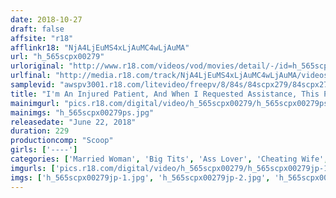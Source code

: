 ```yaml
---
date: 2018-10-27
draft: false
affsite: "r18"
afflinkr18: "NjA4LjEuMS4xLjAuMC4wLjAuMA"
url: "h_565scpx00279"
urloriginal: "http://www.r18.com/videos/vod/movies/detail/-/id=h_565scpx00279"
urlfinal: "http://media.r18.com/track/NjA4LjEuMS4xLjAuMC4wLjAuMA/videos/vod/movies/detail/-/id=h_565scpx00279"
samplevid: "awspv3001.r18.com/litevideo/freepv/8/84s/84scpx279/84scpx279_dmb_w.mp4"
title: "I'm An Injured Patient, And When I Requested Assistance, This Pretty Married Woman Volunteer Showed Up! I Could See Her Panty Lines Clearly Through Her Tight Pants, And She Was Servicing Me Nice And Close, So That I Ended Up With A Rock Hard Erection, And She Was So Sexy That I Ended Up Cumming In My Pants!! Oh How Embarrassing, You're Wetting Yourself!! 3"
mainimgurl: "pics.r18.com/digital/video/h_565scpx00279/h_565scpx00279ps.jpg"
mainimgs: "h_565scpx00279ps.jpg"
releasedate: "June 22, 2018"
duration: 229
productioncomp: "Scoop"
girls: ['----']
categories: ['Married Woman', 'Big Tits', 'Ass Lover', 'Cheating Wife', 'Creampie', 'Hi-Def']
imgurls: ['pics.r18.com/digital/video/h_565scpx00279/h_565scpx00279jp-1.jpg', 'pics.r18.com/digital/video/h_565scpx00279/h_565scpx00279jp-2.jpg', 'pics.r18.com/digital/video/h_565scpx00279/h_565scpx00279jp-3.jpg', 'pics.r18.com/digital/video/h_565scpx00279/h_565scpx00279jp-4.jpg', 'pics.r18.com/digital/video/h_565scpx00279/h_565scpx00279jp-5.jpg', 'pics.r18.com/digital/video/h_565scpx00279/h_565scpx00279jp-6.jpg', 'pics.r18.com/digital/video/h_565scpx00279/h_565scpx00279jp-7.jpg', 'pics.r18.com/digital/video/h_565scpx00279/h_565scpx00279jp-8.jpg', 'pics.r18.com/digital/video/h_565scpx00279/h_565scpx00279jp-9.jpg', 'pics.r18.com/digital/video/h_565scpx00279/h_565scpx00279jp-10.jpg', 'pics.r18.com/digital/video/h_565scpx00279/h_565scpx00279jp-11.jpg', 'pics.r18.com/digital/video/h_565scpx00279/h_565scpx00279jp-12.jpg', 'pics.r18.com/digital/video/h_565scpx00279/h_565scpx00279jp-13.jpg', 'pics.r18.com/digital/video/h_565scpx00279/h_565scpx00279jp-14.jpg', 'pics.r18.com/digital/video/h_565scpx00279/h_565scpx00279jp-15.jpg', 'pics.r18.com/digital/video/h_565scpx00279/h_565scpx00279jp-16.jpg', 'pics.r18.com/digital/video/h_565scpx00279/h_565scpx00279jp-17.jpg', 'pics.r18.com/digital/video/h_565scpx00279/h_565scpx00279jp-18.jpg', 'pics.r18.com/digital/video/h_565scpx00279/h_565scpx00279jp-19.jpg', 'pics.r18.com/digital/video/h_565scpx00279/h_565scpx00279jp-20.jpg']
imgs: ['h_565scpx00279jp-1.jpg', 'h_565scpx00279jp-2.jpg', 'h_565scpx00279jp-3.jpg', 'h_565scpx00279jp-4.jpg', 'h_565scpx00279jp-5.jpg', 'h_565scpx00279jp-6.jpg', 'h_565scpx00279jp-7.jpg', 'h_565scpx00279jp-8.jpg', 'h_565scpx00279jp-9.jpg', 'h_565scpx00279jp-10.jpg', 'h_565scpx00279jp-11.jpg', 'h_565scpx00279jp-12.jpg', 'h_565scpx00279jp-13.jpg', 'h_565scpx00279jp-14.jpg', 'h_565scpx00279jp-15.jpg', 'h_565scpx00279jp-16.jpg', 'h_565scpx00279jp-17.jpg', 'h_565scpx00279jp-18.jpg', 'h_565scpx00279jp-19.jpg', 'h_565scpx00279jp-20.jpg']
---
```

